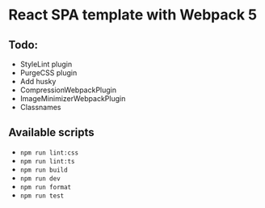 # React SPA template with Webpack 5

## Todo:

-   StyleLint plugin
-   PurgeCSS plugin
-   Add husky
-   CompressionWebpackPlugin
-   ImageMinimizerWebpackPlugin
-   Classnames

## Available scripts

-   `npm run lint:css`
-   `npm run lint:ts`
-   `npm run build`
-   `npm run dev`
-   `npm run format`
-   `npm run test`

